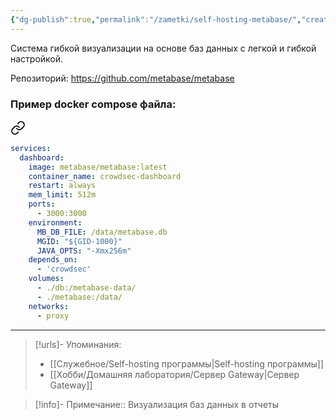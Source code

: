 ```yaml
---
{"dg-publish":true,"permalink":"/zametki/self-hosting-metabase/","created":"2024-10-05 17:04","updated":"2024-10-06T23:49:17+03:00"}
---
```


Система гибкой визуализации на основе баз данных с легкой и гибкой настройкой.

Репозиторий: https://github.com/metabase/metabase
### Пример docker compose файла:

<div class="transclusion internal-embed is-loaded"><a class="markdown-embed-link" href="/docker-compose/meta-base/" aria-label="Open link"><svg xmlns="http://www.w3.org/2000/svg" width="24" height="24" viewBox="0 0 24 24" fill="none" stroke="currentColor" stroke-width="2" stroke-linecap="round" stroke-linejoin="round" class="svg-icon lucide-link"><path d="M10 13a5 5 0 0 0 7.54.54l3-3a5 5 0 0 0-7.07-7.07l-1.72 1.71"></path><path d="M14 11a5 5 0 0 0-7.54-.54l-3 3a5 5 0 0 0 7.07 7.07l1.71-1.71"></path></svg></a><div class="markdown-embed">





```yaml
services:
  dashboard:
    image: metabase/metabase:latest
    container_name: crowdsec-dashboard
    restart: always
    mem_limit: 512m
    ports:
      - 3000:3000
    environment:
      MB_DB_FILE: /data/metabase.db
      MGID: "${GID-1000}"
      JAVA_OPTS: "-Xmx256m"
    depends_on:
      - 'crowdsec'
    volumes:
      - ./db:/metabase-data/
      - ./metabase:/data/
    networks:
      - proxy
```


</div></div>


---
> [!urls]- Упоминания:
> - [[Служебное/Self-hosting программы\|Self-hosting программы]]
> - [[Хобби/Домашняя лаборатория/Сервер Gateway\|Сервер Gateway]]

> [!info]-
> Примечание:: Визуализация баз данных в отчеты
